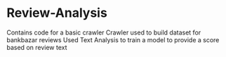 # Review-Analysis
Contains code for a basic crawler
Crawler used to build dataset for bankbazar reviews
Used Text Analysis to train a model to provide a score based on review text
